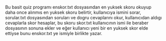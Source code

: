 Bu basit quiz programı enskor.txt dosyasından en yuksek skoru okuyup daha once alınmıs en yuksek skoru belirtir, kullanıcıya ismini sorar, sorular.txt dosyasından soruları ve dogru cevaplarını okur, kullanıcıdan aldıgı cevaplarla skor hesaplar, bu skoru skor.txt kullanıcının ismi ile beraber dosyasının sonuna ekler ve eğer kullanıcı yeni bir en yuksek skor elde ettiyse bunu enskor.txt ye ismiyle birlikte yazar.
